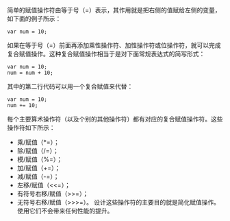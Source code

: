 简单的赋值操作符由等于号（=）表示，其作用就是把右侧的值赋给左侧的变量，如下面的例子所示：
```
var num = 10;
```
如果在等于号（=）前面再添加乘性操作符、加性操作符或位操作符，就可以完成复合赋值操作。这种复合赋值操作相当于是对下面常规表达式的简写形式：
```
var num = 10;
num = num + 10;
```
其中的第二行代码可以用一个复合赋值来代替：
```
var num = 10;
num += 10;
```
每个主要算术操作符（以及个别的其他操作符）都有对应的复合赋值操作符。这些操作符如下所示：
- 乘/赋值（*=）；
- 除/赋值（/=）；
- 模/赋值（%=）；
- 加/赋值（+=）；
- 减/赋值（-=）；
- 左移/赋值（<<=）；
- 有符号右移/赋值（>>=）；
- 无符号右移/赋值（>>>=）。
设计这些操作符的主要目的就是简化赋值操作。使用它们不会带来任何性能的提升。
